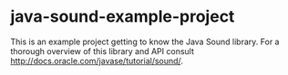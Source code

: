 java-sound-example-project
==========================

This is an example project getting to know the Java Sound library. For a thorough overview of this library and API consult http://docs.oracle.com/javase/tutorial/sound/.

